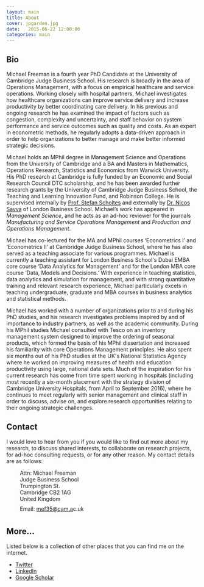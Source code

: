 ```yaml
---
layout: main
title: About
cover: jpgarden.jpg
date:   2015-06-22 12:00:00
categories: main
---
```



## Bio

Michael Freeman is a fourth year PhD Candidate at the University of Cambridge Judge Business School. His research is broadly in the area of Operations Management, with a focus on empirical healthcare and service operations. Working closely with hospital partners, Michael investigates how healthcare organizations can improve service delivery and increase productivity by better coordinating care delivery. In his previous and ongoing research he has examined the impact of factors such as congestion, complexity and uncertainty, and staff behavior on system performance and service outcomes such as quality and costs. As an expert in econometric methods, he regularly adopts a data-driven approach in order to help organizations to better manage and make better informed strategic decisions.

Michael holds an MPhil degree in Management Science and Operations from the University of Cambridge and a BA and Masters in Mathematics, Operations Research, Statistics and Economics from Warwick University. His PhD research at Cambridge is fully funded by an Economic and Social Research Council DTC scholarship, and he has been awarded further research grants by the University of Cambridge Judge Business School, the Teaching and Learning Innovation Fund, and Robinson College. He is supervised internally by [Prof. Stefan Scholtes](http://www.jbs.cam.ac.uk/faculty-research/faculty-a-z/stefan-scholtes/) and externally by [Dr. Nicos Savva](https://www.london.edu/faculty-and-research/faculty/profiles/savva-n) of London Business School. Michael’s work has appeared in *Management Science*, and he acts as an ad-hoc reviewer for the journals *Manufacturing and Service Operations Management* and *Production and Operations Management*.

Michael has co-lectured for the MA and MPhil courses ‘Econometrics I’ and ‘Econometrics II’ at Cambridge Judge Business School, where he has also served as a teaching associate for various programmes. Michael is currently a teaching assistant for London Business School's Dubai EMBA core course ‘Data Analytics for Management’ and for the London MBA core course ‘Data, Models and Decisions.’ With experience in teaching statistics, data analytics and simulation for management, and with strong quantitative training and relevant research experience, Michael particularly excels in teaching undergraduate, graduate and MBA courses in business analytics and statistical methods.

Michael has worked with a number of organizations prior to and during his PhD studies, and his research investigates problems inspired by and of importance to industry partners, as well as the academic community. During his MPhil studies Michael consulted with Tesco on an inventory management system designed to improve the ordering of seasonal products, which formed the basis of his MPhil dissertation and increased his familiarity with core Operations Management principles. He also spent six months out of his PhD studies at the UK's National Statistics Agency where he worked on improving measures of health and education productivity using large, national data sets. Much of the inspiration for his current research has come from time spent working in hospitals (including most recently a six-month placement with the strategy division of Cambridge University Hospitals, from April to September 2016), where he continues to meet regularly with senior management and clinical staff in order to discuss, advise on, and explore research opportunities relating to their ongoing strategic challenges.

## Contact

I would love to hear from you if you would like to find out more about my research, to discuss shared interests, to collaborate on research projects, for ad-hoc consulting requests, or for any other reason.
My contact details are as follows:

&nbsp;&nbsp;&nbsp;&nbsp;&nbsp;&nbsp;&nbsp;&nbsp;&nbsp;Attn: Michael Freeman<br>
&nbsp;&nbsp;&nbsp;&nbsp;&nbsp;&nbsp;&nbsp;&nbsp;&nbsp;Judge Business School<br>
&nbsp;&nbsp;&nbsp;&nbsp;&nbsp;&nbsp;&nbsp;&nbsp;&nbsp;Trumpington St.<br>
&nbsp;&nbsp;&nbsp;&nbsp;&nbsp;&nbsp;&nbsp;&nbsp;&nbsp;Cambridge CB2 1AG<br>
&nbsp;&nbsp;&nbsp;&nbsp;&nbsp;&nbsp;&nbsp;&nbsp;&nbsp;United Kingdom<br>
&nbsp;&nbsp;&nbsp;&nbsp;&nbsp;&nbsp;&nbsp;&nbsp;&nbsp;<span style="line-height:2.5em;">Email: <a target="_blank" id="contact" href="http://www.google.com/recaptcha/mailhide/d?k=01RgRLgvxEUrUhAUtFCSPNRA==&amp;c=0nIRqiLvmUU-5ifT56SvMSY2hB9qsGA9T0u6dIWkHPI=">mef3<span style="display:none">3829</span>5@cam.a<span style="display:none">k</span>c.uk</a></span>


## More...

Listed below is a collection of other places that you can find me on the internet.

- [Twitter](https://twitter.com/mfrmn)
- [LinkedIn](https://uk.linkedin.com/in/mfrmn)
- [Google Scholar](https://scholar.google.co.uk/citations?hl=en&user=QkeVpDgAAAAJ)

